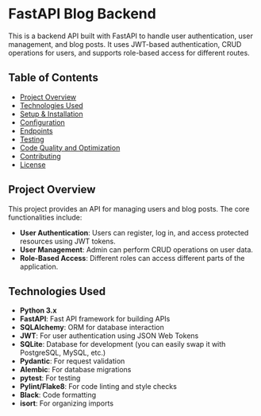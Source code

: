 # FastAPI Blog Backend

This is a backend API built with FastAPI to handle user authentication, user management, and blog posts. It uses JWT-based authentication, CRUD operations for users, and supports role-based access for different routes.

## Table of Contents

- [Project Overview](#project-overview)
- [Technologies Used](#technologies-used)
- [Setup & Installation](#setup-installation)
- [Configuration](#configuration)
- [Endpoints](#endpoints)
- [Testing](#testing)
- [Code Quality and Optimization](#code-quality-and-optimization)
- [Contributing](#contributing)
- [License](#license)

## Project Overview

This project provides an API for managing users and blog posts. The core functionalities include:

- **User Authentication**: Users can register, log in, and access protected resources using JWT tokens.
- **User Management**: Admin can perform CRUD operations on user data.
- **Role-Based Access**: Different roles can access different parts of the application.

## Technologies Used

- **Python 3.x**
- **FastAPI**: Fast API framework for building APIs
- **SQLAlchemy**: ORM for database interaction
- **JWT**: For user authentication using JSON Web Tokens
- **SQLite**: Database for development (you can easily swap it with PostgreSQL, MySQL, etc.)
- **Pydantic**: For request validation
- **Alembic**: For database migrations
- **pytest**: For testing
- **Pylint/Flake8**: For code linting and style checks
- **Black**: Code formatting
- **isort**: For organizing imports
